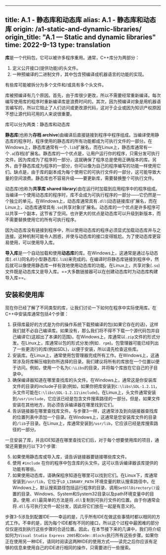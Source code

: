 
---
title: A.1 - 静态库和动态库
alias: A.1 - 静态库和动态库
origin: /a1-static-and-dynamic-libraries/
origin_title: "A.1 — Static and dynamic libraries"
time: 2022-9-13
type: translation
---



**库**是一个代码包，它可以被许多程序重用。通常，C++库分为两部分：

1. 定义公开接口(提供功能)的头文件。
2. 一种预编译的二进制文件，其中包含预编译成机器语言的功能的实现。

有些库可能被拆分为多个文件和/或具有多个头文件。

库被预编译有几个原因。首先，由于库很少更改，所以不需要经常重新编译。每次编写使用库的程序时重新编译库是浪费时间的。其次，因为预编译对象是用机器语言编写的，所以它阻止了人们访问或更改源代码，这对于企业或因为知识产权原因不想让源代码可用的人来说很重要。

库可以分为两类：静态库和动态库

**静态库**(也称为**存档 archive**)由编译后直接链接到程序中程序组成。当编译使用静态库的程序时，程序使用的静态库的所有功能都成为可执行文件的一部分。在Windows上，静态库通常有一个`.lib`扩展名，而在Linux上，静态库通常有一个`.a`(存档)扩展名。静态库的一个优点是，让用户运行你的程序，只需分发可执行文件。因为库成为了程序的一部分，这就确保了程序总是使用正确版本的库。另外，由于静态库成为程序的一部分，你可以像为自己的程序编写的功能一样使用它们。缺点是，由于库的副本成为每个使用它的可执行文件的一部分，这可能导致大量的空间浪费。静态库也不容易升级——要更新库，需要替换整个可执行文件。

动态库(也称为**共享库 shared library**)由在运行时加载到应用程序中的程序组成。当编译一个使用动态库的程序时，库不会成为可执行程序的一部分——它仍然是一个独立的单元。在Windows上，动态库通常具有`.dll`(动态链接库)扩展名，而在Linux上，动态库通常具有`.so`(共享对象)扩展名。动态库的一个优点是许多程序可以共享一个副本，这节省了空间。也许更大的优点是动态库可以升级到新版本，而不需要替换使用它的所有可执行程序。

因为动态库没有链接到程序中，所以使用动态库的程序必须显式加载动态库并与之连接。这种机制可能令人困惑，并使与动态库的接口变得尴尬。为了使动态库更容易使用，可以使用导入库。

**导入库**是一个自动加载和使用**动态库**的库。在Windows上，这通常是通过与动态库(`.dll`)同名的小型静态库(`.lib`)来完成的。在编译时将静态库链接到程序中，然后就可以像使用静态库一样有效地使用动态库的功能。在Linux上，共享对象(`.so`)文件既是动态库又是导入库。==大多数链接器可以在创建动态库时为动态库构建导入库==。

## 安装和使用库

现在你已经了解了不同类型的库，让我们讨论一下如何在程序中实际使用库。在C++中安装库通常包括4个步骤：

1. 获得库最好的方式是为你的操作系统下载预编译的包(如果它存在的话)，这样我们就不必自己编译库。如果没有，那么我们将不得不下载一个源代码包并自己编译它(这超出了本课的范围)。在Windows上，库通常以`.zip`文件的形式分发。在Linux上，库通常以包的形式分发(例如`. rpm`)。包管理器可能已经列出了一些更流行的库(例如SDL)，以便于安装，所以请先检查这些库。
2. 安装库。在Linux上，通常使用包管理器完成所有工作。在Windows上，这通常涉及将库解压缩到你所选择的目录。我们建议将所有的库放在一个位置以便于访问。例如，使用一个名为`C:\Libs`的目录，并将每个库放在它自己的子目录中。
3. 确保编译器知道在哪里查找库的头文件。在Windows上，通常这是你安装库文件的目录的include子目录(例如，如果你把库安装到`C:\libs\SDL-1.2.11`，头文件可能在`C:\libs\SDL-1.2.11\include`)。在Linux上，头文件通常安装到`/usr/include`，它应该已经是包含文件搜索路径的一部分。但是，如果文件安装在其他地方，则必须告诉编译器在哪里找到它们。
4. 告诉链接器在哪里查找库文件。与步骤3一样，这通常涉及到向链接器查找库的位置列表中添加一个目录。在Windows上，这通常是您安装库文件的目录的`/lib`子目录。在Linux上，库通常安装到`/usr/lib`，它应该已经是库搜索路径的一部分。

一旦安装了库，并且IDE知道在哪里查找它们后，对于每个想要使用库的项目，通常还需要执行以下3个步骤:

5. 如果使用静态库或导入库，请告诉链接器要链接哪些库文件。
7. 使用 `#include`  在你的程序中包含库的头文件。这可以告诉编译器该库提供的功能有哪些。
8. 如果使用动态库，请确保程序知道在哪里可以找到它们。在Linux下，库通常安装到`/usr/lib`，它位于`LD_LIBRARY_PATH` 环境变量的默认搜索路径中。在Windows上，默认搜索路径包括运行程序的目录、调用`SetDllDirectory()`设置的目录、Windows、System和System32目录以及path环境变量中的目录。使用`.dll`最简单的方法是将`.dll`复制到可执行文件的位置。由于你通常会将`.dll`与可执行文件一起分发，因此将它们放在一起是有意义的。

步骤3-5涉及到配置IDE——幸运的是，几乎所有IDE在做这些事情时都以相同的方式工作。不幸的是，因为每个IDE都有不同的接口，所以这个过程中最困难的部分仅仅是找到执行这些步骤的合适位置。因此，在本节接下来的几课中，我们将介绍如何为`Visual Studio Express 2005`和`Code::Blocks`执行所有这些步骤。如果你正在使用另一种IDE，请同时阅读这两种IDE的使用方式——读完之后你应该有足够的信息来使用自己的IDE进行相同的操作，只需要进行一些搜索。